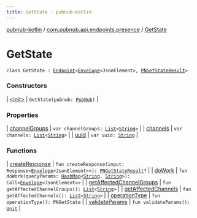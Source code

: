 ```yaml
---
title: GetState - pubnub-kotlin
---
```


[pubnub-kotlin](../../index.html) / [com.pubnub.api.endpoints.presence](../index.html) / [GetState](./index.html)

# GetState

`class GetState : `[`Endpoint`](../../com.pubnub.api/-endpoint/index.html)`<`[`Envelope`](../../com.pubnub.api.models.server/-envelope/index.html)`<JsonElement>, `[`PNGetStateResult`](../../com.pubnub.api.models.consumer.presence/-p-n-get-state-result/index.html)`>`

### Constructors

| [&lt;init&gt;](-init-.html) | `GetState(pubnub: `[`PubNub`](../../com.pubnub.api/-pub-nub/index.html)`)` |

### Properties

| [channelGroups](channel-groups.html) | `var channelGroups: `[`List`](https://kotlinlang.org/api/latest/jvm/stdlib/kotlin.collections/-list/index.html)`<`[`String`](https://kotlinlang.org/api/latest/jvm/stdlib/kotlin/-string/index.html)`>` |
| [channels](channels.html) | `var channels: `[`List`](https://kotlinlang.org/api/latest/jvm/stdlib/kotlin.collections/-list/index.html)`<`[`String`](https://kotlinlang.org/api/latest/jvm/stdlib/kotlin/-string/index.html)`>` |
| [uuid](uuid.html) | `var uuid: `[`String`](https://kotlinlang.org/api/latest/jvm/stdlib/kotlin/-string/index.html) |

### Functions

| [createResponse](create-response.html) | `fun createResponse(input: Response<`[`Envelope`](../../com.pubnub.api.models.server/-envelope/index.html)`<JsonElement>>): `[`PNGetStateResult`](../../com.pubnub.api.models.consumer.presence/-p-n-get-state-result/index.html)`?` |
| [doWork](do-work.html) | `fun doWork(queryParams: `[`HashMap`](https://docs.oracle.com/javase/6/docs/api/java/util/HashMap.html)`<`[`String`](https://kotlinlang.org/api/latest/jvm/stdlib/kotlin/-string/index.html)`, `[`String`](https://kotlinlang.org/api/latest/jvm/stdlib/kotlin/-string/index.html)`>): Call<`[`Envelope`](../../com.pubnub.api.models.server/-envelope/index.html)`<JsonElement>>` |
| [getAffectedChannelGroups](get-affected-channel-groups.html) | `fun getAffectedChannelGroups(): `[`List`](https://kotlinlang.org/api/latest/jvm/stdlib/kotlin.collections/-list/index.html)`<`[`String`](https://kotlinlang.org/api/latest/jvm/stdlib/kotlin/-string/index.html)`>` |
| [getAffectedChannels](get-affected-channels.html) | `fun getAffectedChannels(): `[`List`](https://kotlinlang.org/api/latest/jvm/stdlib/kotlin.collections/-list/index.html)`<`[`String`](https://kotlinlang.org/api/latest/jvm/stdlib/kotlin/-string/index.html)`>` |
| [operationType](operation-type.html) | `fun operationType(): PNGetState` |
| [validateParams](validate-params.html) | `fun validateParams(): `[`Unit`](https://kotlinlang.org/api/latest/jvm/stdlib/kotlin/-unit/index.html) |


